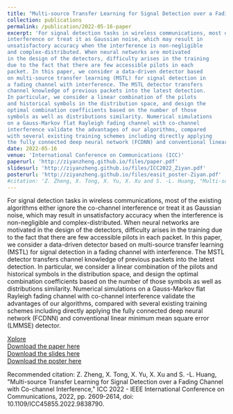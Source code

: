 ```yaml
---
title: "Multi-source Transfer Learning for Signal Detection over a Fading Channel with Co-channel Interference"
collection: publications
permalink: /publication/2022-05-16-paper
excerpt: 'For signal detection tasks in wireless communications, most of the existing algorithms either ignore the co-channel
interference or treat it as Gaussian noise, which may result in
unsatisfactory accuracy when the interference is non-negligible
and complex-distributed. When neural networks are motivated
in the design of the detectors, difficulty arises in the training
due to the fact that there are few accessible pilots in each
packet. In this paper, we consider a data-driven detector based
on multi-source transfer learning (MSTL) for signal detection in
a fading channel with interference. The MSTL detector transfers
channel knowledge of previous packets into the latest detection.
In particular, we consider a linear combination of the pilots
and historical symbols in the distribution space, and design the
optimal combination coefficients based on the number of those
symbols as well as distributions similarity. Numerical simulations
on a Gauss-Markov flat Rayleigh fading channel with co-channel
interference validate the advantages of our algorithms, compared
with several existing training schemes including directly applying
the fully connected deep neural network (FCDNN) and conventional linear minimum mean square error (LMMSE) detector.'
date: 2022-05-16
venue: 'International Conference on Communications (ICC)'
paperurl: 'http://ziyanzheng.github.io/files/paper.pdf'
slidesurl: 'http://ziyanzheng.github.io/files/ICC2022_Ziyan.pdf'
posterurl: 'http://ziyanzheng.github.io/files/easit_poster-Ziyan.pdf'
#citation: 'Z. Zheng, X. Tong, X. Yu, X. Xu and S. -L. Huang, "Multi-source Transfer Learning for Signal Detection over a Fading Channel with Co-channel Interference," ICC 2022 - IEEE International Conference on Communications, 2022, pp. 2609-2614, doi: 10.1109/ICC45855.2022.9838790.'
---
```

For signal detection tasks in wireless communications, most of the existing algorithms either ignore the co-channel
interference or treat it as Gaussian noise, which may result in
unsatisfactory accuracy when the interference is non-negligible
and complex-distributed. When neural networks are motivated
in the design of the detectors, difficulty arises in the training
due to the fact that there are few accessible pilots in each
packet. In this paper, we consider a data-driven detector based
on multi-source transfer learning (MSTL) for signal detection in
a fading channel with interference. The MSTL detector transfers
channel knowledge of previous packets into the latest detection.
In particular, we consider a linear combination of the pilots
and historical symbols in the distribution space, and design the
optimal combination coefficients based on the number of those
symbols as well as distributions similarity. Numerical simulations
on a Gauss-Markov flat Rayleigh fading channel with co-channel
interference validate the advantages of our algorithms, compared
with several existing training schemes including directly applying
the fully connected deep neural network (FCDNN) and conventional linear minimum mean square error (LMMSE) detector.

[Xplore](https://ieeexplore.ieee.org/document/9838790) <br />
[Download the paper here](http://ziyanzheng.github.io/files/paper.pdf) <br />
[Download the slides here](http://ziyanzheng.github.io/files/ICC2022_Ziyan.pdf) <br />
[Download the poster here](http://ziyanzheng.github.io/files/easit_poster-Ziyan.pdf)

Recommended citation: Z. Zheng, X. Tong, X. Yu, X. Xu and S. -L. Huang, "Multi-source Transfer Learning for Signal Detection over a Fading Channel with Co-channel Interference," ICC 2022 - IEEE International Conference on Communications, 2022, pp. 2609-2614, doi: 10.1109/ICC45855.2022.9838790.
